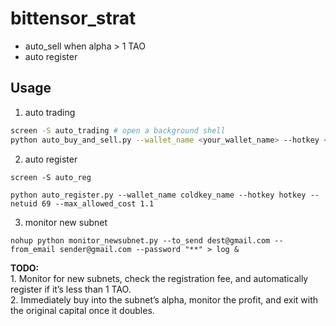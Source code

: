 # bittensor_strat
* auto_sell when alpha > 1 TAO
* auto register

## Usage
1. auto trading
```bash
screen -S auto_trading # open a background shell
python auto_buy_and_sell.py --wallet_name <your_wallet_name> --hotkey <hotkey_name> --netuid <id>
```

2. auto register

```
screen -S auto_reg

python auto_register.py --wallet_name coldkey_name --hotkey hotkey --netuid 69 --max_allowed_cost 1.1
```

3. monitor new subnet
```
nohup python monitor_newsubnet.py --to_send dest@gmail.com --from_email sender@gmail.com --password "**" > log &
```

**TODO:**  
	1.	Monitor for new subnets, check the registration fee, and automatically register if it’s less than 1 TAO.  
	2.	Immediately buy into the subnet’s alpha, monitor the profit, and exit with the original capital once it doubles.